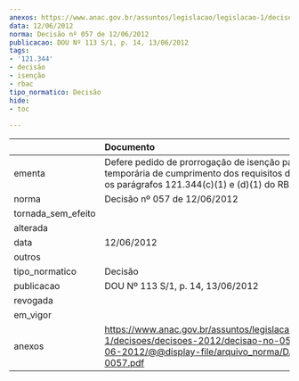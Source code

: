 ```yaml
---
anexos: https://www.anac.gov.br/assuntos/legislacao/legislacao-1/decisoes/decisoes-2012/decisao-no-057-de-12-06-2012/@@display-file/arquivo_norma/DA2012-0057.pdf
data: 12/06/2012
norma: Decisão nº 057 de 12/06/2012
publicacao: DOU Nº 113 S/1, p. 14, 13/06/2012
tags:
- '121.344'
- decisão
- isenção
- rbac
tipo_normatico: Decisão
hide: 
- toc 
 
---
```


|                    | Documento                                                                                                                                                     |
|:-------------------|:--------------------------------------------------------------------------------------------------------------------------------------------------------------|
| ementa             | Defere pedido de prorrogação de isenção parcial e temporária de cumprimento dos requisitos de que tratam os parágrafos 121.344(c)(1) e (d)(1) do RBAC Nº 121. |
| norma              | Decisão nº 057 de 12/06/2012                                                                                                                                  |
| tornada_sem_efeito |                                                                                                                                                               |
| alterada           |                                                                                                                                                               |
| data               | 12/06/2012                                                                                                                                                    |
| outros             |                                                                                                                                                               |
| tipo_normatico     | Decisão                                                                                                                                                       |
| publicacao         | DOU Nº 113 S/1, p. 14, 13/06/2012                                                                                                                             |
| revogada           |                                                                                                                                                               |
| em_vigor           |                                                                                                                                                               |
| anexos             | https://www.anac.gov.br/assuntos/legislacao/legislacao-1/decisoes/decisoes-2012/decisao-no-057-de-12-06-2012/@@display-file/arquivo_norma/DA2012-0057.pdf     |
